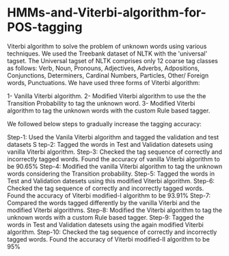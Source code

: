 # HMMs-and-Viterbi-algorithm-for-POS-tagging
Viterbi algorithm to solve the problem of unknown words using various techniques.  We used the Treebank dataset of NLTK with the 'universal' tagset. The Universal tagset of NLTK comprises only 12 coarse tag classes as follows: Verb, Noun, Pronouns, Adjectives, Adverbs, Adpositions, Conjunctions, Determiners, Cardinal Numbers, Particles, Other/ Foreign words, Punctuations.  We have used three forms of Viterbi algorithm: 

1- Vanilla Viterbi algorithm. 
2- Modified Viterbi algorithm to use the the Transition Probability to tag the unknown word. 
3- Modified Viterbi algorithm to tag the unknown words with the custom Rule based tagger.  

We followed below steps to gradually increase the tagging accuracy:  

Step-1: Used the Vanila Viterbi algorithm and tagged the validation and test datasets S
tep-2: Tagged the words in Test and Validation datesets using vanilla Viterbi algorithm. 
Step-3: Checked the tag sequence of correctly and incorrectly tagged words. Found the accuracy of vanilla Viterbi algorithm to be 90.65% Step-4: Modified the vanilla Viterbi algorithm to tag the unknown words considering the Transition probability. 
Step-5: Tagged the words in Test and Validation datesets using this modified Viterbi algorithm. 
Step-6: Checked the tag sequence of correctly and incorrectly tagged words. Found the accuracy of Viterbi modified-I algorithm to be 93.91% Step-7: Compared the words tagged differently by the vanilla Viterbi and the modified Viterbi algorithms. 
Step-8: Modified the Viterbi algorithm to tag the unknown words with a custom Rule based tagger. 
Step-9: Tagged the words in Test and Validation datesets using the again modified Viterbi algorithm. 
Step-10: Checked the tag sequence of correctly and incorrectly tagged words. Found the accuracy of Viterbi modified-II algorithm to be 95%
